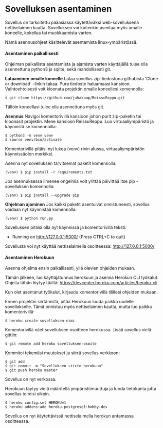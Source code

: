 # Sovelluksen asentaminen

Sovellus on tarkoitettu pääasiassa käytettäväksi web-sovelluksena nettiselaimen kautta. Sovelluksen voi kuitenkin asentaa myös omalle koneelle, kokeilua tai muokkaamista varten.

Nämä asennusohjeet käsittelevät asentamista linux-ympäristössä.

#### Asentaminen paikallisesti

Ohjelman paikallista asentamista ja ajamista varten käyttäjällä tulee olla asennettuna python3 ja sqlite, sekä mahdollisesti git.

**Lataaminen omalle koneelle**
Lataa sovellus zip-tiedostona githubista 'Clone or download' -linkin takaa. Pura tiedosto haluamaasi kansioon.
Vaihtoehtoisesti voit kloonata projektin omalle koneellesi komennolla:

	$ git clone https://github.com/juhakaup/ReissuReppu.git
Tällöin koneellasi tulee olla asennettuna myös git.	

**Asennus**
Navigoi komentorivillä kansioon johon purit zip-paketin tai kloonasit projektin.
Mene kansioon ReissuReppu.
Luo virtuaaliympäristö ja käynnistä se komennoilla:

	$ python3 -m venv venv
	$ source venv/bin/activate
Komentorivillä pitäisi nyt lukea (venv) rivin alussa, virtuaaliympäristön käynnissäolon merkiksi.

Asenna nyt sovelluksen tarvitsemat paketit komennolla:

	(venv) $ pip install -r requirements.txt

Jos asennuksessa ilmenee ongelmia voit yrittää päivittää itse pip -sovelluksen komennolla:

	(venv) $ pip install --upgrade pip

**Ohjelman ajaminen**
Jos kaikki paketit asentuivat onnistuneesti, sovellus voidaan nyt käynnistää komennolla:

	(venv) $ python run.py
Sovelluksen pitäisi olla nyt käynnissä ja komentorivillä teksti:
 * Running on http://127.0.0.1:5000/ (Press CTRL+C to quit)

Sovellusta voi nyt käyttää nettiselaimella osoitteessa: http://127.0.0.1:5000/

#### Asentaminen Herokuun
Asenna ohjelma ensin paikallisesti, yllä olevien ohjeiden mukaan.

Tämän jälkeen, luo käyttäjätunnus herokuun ja asenna Herokun CLI työkalut.
Ohjeita tähän löytyy täältä: https://devcenter.heroku.com/articles/heroku-cli

Kun olet asentanut työkalut, kirjaudu komentorivillä tilillesi ohjeiden mukaan.

Ennen projektin siirtämistä, pitää Herokuun luoda paikka uudelle sovellukselle.
Tämä onnistuu myös nettiselaimen kautta, mutta luo paikka komentorivillä:

	$ heroku create sovelluksen-nimi

Komentorivillä näet sovelluksen osoitteen herokussa.
Lisää sovellus vielä gittiin:

	$ git remote add heroku sovelluksen-osoite

Kommitoi tekemäsi muutokset ja siirrä sovellus verkkoon:

	$ git add .
	$ git commit -m "Sovelluksen siirto herokuun"
	$ git push heroku master

Sovellus on nyt verkossa.

Herokuun täytyy vielä määritellä ympäristömuuttuja ja luoda tietokanta jotta sovellus toimisi oikein.

	$ heroku config:set HEROKU=1
	$ heroku addons:add heroku-postgresql:hobby-dev

Sovellus on nyt käytettävissä nettiselaimella herokun antamassa osoitteessa.